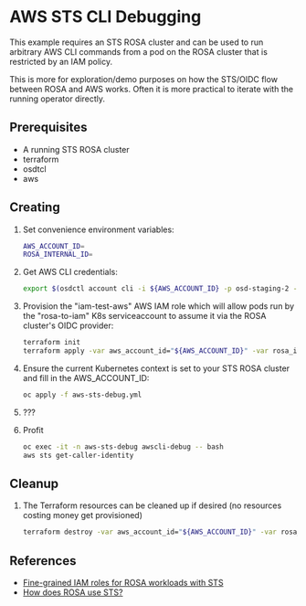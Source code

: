 # AWS STS CLI Debugging

This example requires an STS ROSA cluster and can be used to run arbitrary AWS CLI commands from a pod on the ROSA cluster that is restricted by an IAM policy.

This is more for exploration/demo purposes on how the STS/OIDC flow between ROSA and AWS works. Often it is more practical to iterate with the running operator directly.

## Prerequisites

* A running STS ROSA cluster
* terraform
* osdtcl
* aws

## Creating

1. Set convenience environment variables:

    ```bash
    AWS_ACCOUNT_ID=
    ROSA_INTERNAL_ID=
    ```

2. Get AWS CLI credentials:

    ```bash
    export $(osdctl account cli -i ${AWS_ACCOUNT_ID} -p osd-staging-2 -o env | xargs)
    ```

3. Provision the "iam-test-aws" AWS IAM role which will allow pods run by the "rosa-to-iam" K8s serviceaccount to assume it via the ROSA cluster's OIDC provider:

    ```bash
    terraform init
    terraform apply -var aws_account_id="${AWS_ACCOUNT_ID}" -var rosa_internal_id="${ROSA_INTERNAL_ID}"
    ```

4. Ensure the current Kubernetes context is set to your STS ROSA cluster and fill in the AWS_ACCOUNT_ID:

    ```bash
    oc apply -f aws-sts-debug.yml
    ```

5. ???

6. Profit

    ```bash
    oc exec -it -n aws-sts-debug awscli-debug -- bash
    aws sts get-caller-identity
    ```

## Cleanup

1. The Terraform resources can be cleaned up if desired (no resources costing money get provisioned)

    ```bash
    terraform destroy -var aws_account_id="${AWS_ACCOUNT_ID}" -var rosa_internal_id="${ROSA_INTERNAL_ID}"
    ```

## References

* [Fine-grained IAM roles for ROSA workloads with STS](https://aws.amazon.com/blogs/containers/fine-grained-iam-roles-for-red-hat-openshift-service-on-aws-rosa-workloads-with-sts/)
* [How does ROSA use STS?](https://cloud.redhat.com/blog/what-is-aws-sts-and-how-does-red-hat-openshift-service-on-aws-rosa-use-sts)
